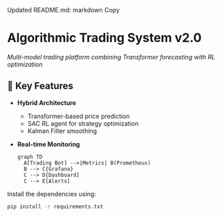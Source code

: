 Updated README.md:
markdown
Copy

# Algorithmic Trading System v2.0
*Multi-model trading platform combining Transformer forecasting with RL optimization*

## 🚀 Key Features
- **Hybrid Architecture**
  - Transformer-based price prediction
  - SAC RL agent for strategy optimization
  - Kalman Filter smoothing

- **Real-time Monitoring**
  ```mermaid
  graph TD
    A[Trading Bot] -->|Metrics| B(Prometheus)
    B --> C{Grafana}
    C --> D[Dashboard]
    C --> E[Alerts]

Install the dependencies using:
```bash
pip install -r requirements.txt
